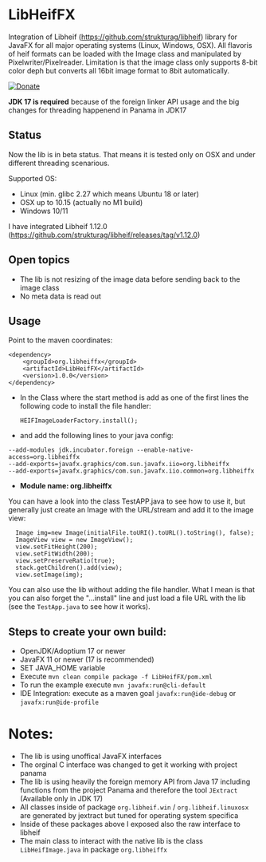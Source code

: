 # LibHeifFX
Integration of Libheif (https://github.com/strukturag/libheif) library for JavaFX for all major operating systems (Linux, Windows, OSX). 
All flavoris of heif formats can be loaded with the Image class and manipulated by Pixelwriter/Pixelreader. Limitation is that the image class only supports 8-bit color deph but converts all 16bit image format to 8bit automatically.

[![Donate](https://img.shields.io/badge/Donate-PayPal-green.svg)](https://www.paypal.com/donate/?hosted_button_id=CXWX6CAQ5MMV4)

**JDK 17 is required** because of the foreign linker API usage and the big changes for threading happenend in Panama in JDK17

## Status
Now the lib is in beta status. That means it is tested only on OSX and under different threading scenarious.

Supported OS:
- Linux (min. glibc 2.27 which means Ubuntu 18 or later)
- OSX up to 10.15 (actually no M1 build)
- Windows 10/11

I have integrated Libheif 1.12.0 (https://github.com/strukturag/libheif/releases/tag/v1.12.0)

## Open topics
- The lib is not resizing of the image data before sending back to the image class
- No meta data is read out

## Usage
Point to the maven coordinates:

```
<dependency>  
    <groupId>org.libheiffx</groupId>    
    <artifactId>LibHeifFX</artifactId>  
    <version>1.0.0</version>  
</dependency>  
```  

- In the Class where the start method is add as one of the first lines the following code to install the file handler:

     `HEIFImageLoaderFactory.install();`  

- and add the following lines to your java config:
```
--add-modules jdk.incubator.foreign --enable-native-access=org.libheiffx  
--add-exports=javafx.graphics/com.sun.javafx.iio=org.libheiffx 
--add-exports=javafx.graphics/com.sun.javafx.iio.common=org.libheiffx
```

- **Module name: org.libheiffx**

You can have a look into the class TestAPP.java to see how to use it, but generally just create an Image with the URL/stream and add it to the image view:

```
  Image img=new Image(initialFile.toURI().toURL().toString(), false);  
  ImageView view = new ImageView();  
  view.setFitHeight(200);  
  view.setFitWidth(200);  
  view.setPreserveRatio(true);  
  stack.getChildren().add(view);  
  view.setImage(img);
```  

You can also use the lib without adding the file handler. What I mean is that you can also forget the "...install" line and just load a file URL with the lib (see the `TestApp.java` to see how it works).

## Steps to create your own build:
- OpenJDK/Adoptium 17 or newer
- JavaFX 11 or newer (17 is recommended)
- SET JAVA_HOME variable
- Execute `mvn clean compile package -f LibHeifFX/pom.xml`
- To run the example execute `mvn javafx:run@cli-default`
- IDE Integration: execute as a maven goal `javafx:run@ide-debug` or `javafx:run@ide-profile`

# Notes:
- The lib is using unoffical JavaFX interfaces
- The orginal C interface was changed to get it working with project panama
- The lib is using heavily the foreign memory API from Java 17 including functions from the project Panama and therefore the tool `JExtract` (Available only in JDK 17)
- All classes inside of package `org.libheif.win` / `org.libheif.linuxosx` are generated by jextract but tuned for operating system specifica
- Inside of these packages above I exposed also the raw interface to libheif
- The main class to interact with the native lib is the class `LibHeifImage.java` in package `org.libheiffx`
     

